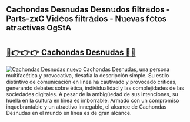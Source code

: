 ## Cachondas Desnudas D𝚎sn𝚞dos filtr𝚊dos - Parts-zxC Vid𝚎os filtr𝚊dos - N𝚞evas f𝚘tos atr𝚊ctivas OgStA

# <h2><a href="http://mb5r8c3.tromn.icu/?c=Cachondas+Desnudas">🔗👉👉👉 Cachondas Desnudas 🔗🔗</a></h2>

[![Cachondas Desnudas nuevo](https://i.imgur.com/pEAQMta.gif)](http://mb5r8c3.tromn.icu/?c=Cachondas+Desnudas)
Cachondas Desnudas, una persona multifacética y provocativa, desafía la descripción simple. Su estilo distintivo de comunicación en línea ha cautivado y provocado críticas, generando debates sobre ética, individualidad y las complejidades de las sociedades digitales. A pesar de la ambigüedad de sus intenciones, su huella en la cultura en línea es imborrable. Armado con un compromiso inquebrantable y un atractivo innegable, el alcance de Cachondas Desnudas en el mundo en línea es de gran alcance.
